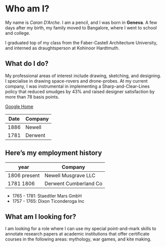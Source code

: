 # Who am I? #
My name is _Caran D’Arche_. I am a pencil, and I was born in **Geneva**. A few days after my birth, my family moved to Bangalore, where I went to school and college.

I graduated top of my class from the Faber-Castell Architecture University, and interned as draughtsperson at Kohinoor Hardtmuth.

## What do I do? ##

My professional areas of interest include drawing, sketching, and designing. I specialise in drawing space-rovers and drone-probes.
At my current company, I was instrumental in implementing a Sharp-and-Clear-Lines policy that reduced smudges by 43% and raised designer satisfaction by more than 78 basis points.

[Google Home](https://google.com)

| Date | Company |
| ------- | ------ |
| 1886 | Newell |
| 1781| Derwent | 

## Here’s my employment history ##

| year | Company | 
| ----- | ----- |
| 1806 present | Newell Musgrave LLC | 
| 1781 1806  | Derwent Cumberland Co |

- 1765 - 1781: Staedtler Mars GmbH
- 1757 - 1765: Dixon Ticonderoga Inc

## What am I looking for? ##
I am looking for a role where I can use my special point-and-mark skills to annotate research papers at academic institutions that offer certificate courses in the following areas: mythology, war games, and kite making.
